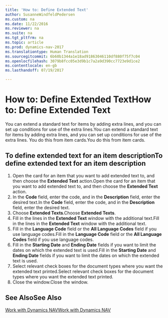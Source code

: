 ```yaml
---
title: 'How to: Define Extended Text'
author: SusanneWindfeldPedersen
ms.custom: na
ms.date: 11/22/2016
ms.reviewer: na
ms.suite: na
ms.tgt_pltfrm: na
ms.topic: article
ms.prod: dynamics-nav-2017
ms.translationtype: Human Translation
ms.sourcegitcommit: 6b60b1344a1e18ad91863046110df880f75f7c04
ms.openlocfilehash: 3079b8fcc05e3d9b1c7a2a9d390cc7723e9d1ce2
ms.contentlocale: en-gb
ms.lasthandoff: 07/19/2017

---
```

    
# <a name="how-to-define-extended-text"></a><span data-ttu-id="00046-102">How to: Define Extended Text</span><span class="sxs-lookup"><span data-stu-id="00046-102">How to: Define Extended Text</span></span>

<span data-ttu-id="00046-103">You can extend a standard text for items by adding extra lines, and you can set up conditions for use of the extra lines.</span><span class="sxs-lookup"><span data-stu-id="00046-103">You can extend a standard text for items by adding extra lines, and you can set up conditions for use of the extra lines.</span></span> <span data-ttu-id="00046-104">You do this from item cards.</span><span class="sxs-lookup"><span data-stu-id="00046-104">You do this from item cards.</span></span>

## <a name="to-define-extended-text-for-an-item-description"></a><span data-ttu-id="00046-105">To define extended text for an item description</span><span class="sxs-lookup"><span data-stu-id="00046-105">To define extended text for an item description</span></span>
1. <span data-ttu-id="00046-106">Open the card for an item that you want to add extended text to, and then choose the **Extended Text** action.</span><span class="sxs-lookup"><span data-stu-id="00046-106">Open the card for an item that you want to add extended text to, and then choose the **Extended Text** action.</span></span>
2. <span data-ttu-id="00046-107">In the **Code** field, enter the code, and in the **Description** field, enter the desired text.</span><span class="sxs-lookup"><span data-stu-id="00046-107">In the **Code** field, enter the code, and in the **Description** field, enter the desired text.</span></span>
3. <span data-ttu-id="00046-108">Choose **Extended Texts**.</span><span class="sxs-lookup"><span data-stu-id="00046-108">Choose **Extended Texts**.</span></span>
4. <span data-ttu-id="00046-109">Fill in the lines in the **Extended Text** window with the additional text.</span><span class="sxs-lookup"><span data-stu-id="00046-109">Fill in the lines in the **Extended Text** window with the additional text.</span></span>
5. <span data-ttu-id="00046-110">Fill in the **Language Code** field or the **All Language Codes** field if you use language codes.</span><span class="sxs-lookup"><span data-stu-id="00046-110">Fill in the **Language Code** field or the **All Language Codes** field if you use language codes.</span></span> 
6. <span data-ttu-id="00046-111">Fill in the **Starting Date** and **Ending Date** fields if you want to limit the dates on which the extended text is used.</span><span class="sxs-lookup"><span data-stu-id="00046-111">Fill in the **Starting Date** and **Ending Date** fields if you want to limit the dates on which the extended text is used.</span></span>
7. <span data-ttu-id="00046-112">Select relevant check boxes for the document types where you want the extended text printed.</span><span class="sxs-lookup"><span data-stu-id="00046-112">Select relevant check boxes for the document types where you want the extended text printed.</span></span>
8. <span data-ttu-id="00046-113">Close the window.</span><span class="sxs-lookup"><span data-stu-id="00046-113">Close the window.</span></span>

## <a name="see-also"></a><span data-ttu-id="00046-114">See Also</span><span class="sxs-lookup"><span data-stu-id="00046-114">See Also</span></span>
[<span data-ttu-id="00046-115">Work with Dynamics NAV</span><span class="sxs-lookup"><span data-stu-id="00046-115">Work with Dynamics NAV</span></span>](ui-work-product.md)


